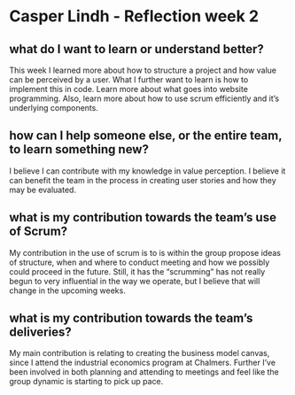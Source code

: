 # Casper Lindh - Reflection week 2
## what do I want to learn or understand better? 
This week I learned more about how to structure a project and how value can be perceived by a user. What I further want to learn is how to implement this in code. Learn more about what goes into website programming. Also, learn more about how to use scrum efficiently and it’s underlying components. 

## how can I help someone else, or the entire team, to learn something new? 
I believe I can contribute with my knowledge in value perception. I believe it can benefit the team in the process in creating user stories and how they may be evaluated. 

## what is my contribution towards the team’s use of Scrum? 
My contribution in the use of scrum is to is within the group propose ideas of structure, when and where to conduct meeting and how we possibly could proceed in the future. Still, it has the “scrumming” has not really begun to very influential in the way we operate, but I believe that will change in the upcoming weeks. 

## what is my contribution towards the team’s deliveries? 
My main contribution is relating to creating the business model canvas, since I attend the industrial economics program at Chalmers. Further I’ve been involved in both planning and attending to meetings and feel like the group dynamic is starting to pick up pace.
